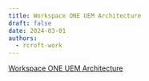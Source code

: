 ```yaml
---
title: Workspace ONE UEM Architecture
draft: false
date: 2024-03-01
authors:
  - rcroft-work
---
```



[Workspace ONE UEM Architecture](https://techzone.vmware.com/resource/workspace-one-uem-architecture)
